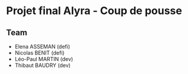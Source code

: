 # Projet final Alyra - Coup de pousse

## Team

- Elena ASSEMAN (defi)
- Nicolas BENIT (defi)
- Léo-Paul MARTIN (dev)
- Thibaut BAUDRY (dev)
